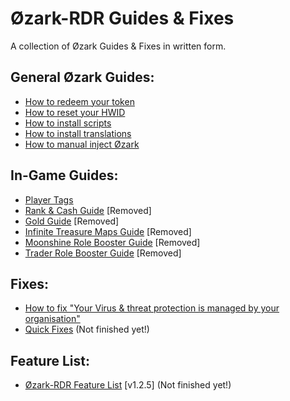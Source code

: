 # Øzark-RDR Guides & Fixes
A collection of Øzark Guides & Fixes in written form.

## General Øzark Guides:
- [How to redeem your token](https://github.com/GHXIIST/Ozark-Guides/blob/master/General%20Guides/How%20to%20redeem%20your%20token.md)
- [How to reset your HWID](https://github.com/GHXIIST/Ozark-Guides/blob/master/General%20Guides/How%20to%20reset%20your%20HWID.md)
- [How to install scripts](https://github.com/GHXIIST/Ozark-Guides/blob/master/General%20Guides/How%20to%20install%20scripts.md)
- [How to install translations](https://github.com/GHXIIST/Ozark-Guides/blob/master/General%20Guides/How%20to%20install%20translations.md)
- [How to manual inject Øzark](https://github.com/GHXIIST/Ozark-Guides/blob/master/General%20Guides/How%20to%20manual%20inject%20%C3%98zark.md)

## In-Game Guides:
- [Player Tags](https://github.com/GHXIIST/Ozark-Guides/blob/master/%C3%98zark-RDR/In-Game%20Guides/Player%20Tags.md)
- [Rank & Cash Guide](https://github.com/GHXIIST/Ozark-Guides/blob/master/In-Game%20Guides/Fast%20Rank%20and%20Cash%20guide.md) [Removed]
- [Gold Guide](https://github.com/GHXIIST/Ozark-Guides/blob/master/In-Game%20Guides/Gold%20Guide.md) [Removed]
- [Infinite Treasure Maps Guide](https://github.com/GHXIIST/Ozark-Guides/blob/master/In-Game%20Guides/How%20to%20use%20infinite%20treasure%20maps.md) [Removed]
- [Moonshine Role Booster Guide](https://github.com/GHXIIST/Ozark-Guides/blob/master/In-Game%20Guides/How%20to%20use%20Moonshine%20Role%20Booster.md) [Removed]
- [Trader Role Booster Guide](https://github.com/GHXIIST/Ozark-Guides/blob/master/In-Game%20Guides/How%20to%20use%20Trader%20Role%20Booster.md) [Removed]

## Fixes:
- [How to fix "Your Virus & threat protection is managed by your organisation"](https://github.com/GHXIIST/Ozark-Guides/blob/master/Fixes/How%20to%20fix%20%22Your%20Virus%20%26%20threat%20protection%20is%20managed%20by%20your%20organisation%22.md)
- [Quick Fixes](https://github.com/GHXIIST/Ozark-Guides/blob/master/Fixes/Quick%20Fixes.md) (Not finished yet!)

## Feature List:
- [Øzark-RDR Feature List](https://github.com/GHXIIST/Ozark-Guides/blob/master/%C3%98zark-RDR/Feature%20List/Feature%20List.md) [v1.2.5] (Not finished yet!)